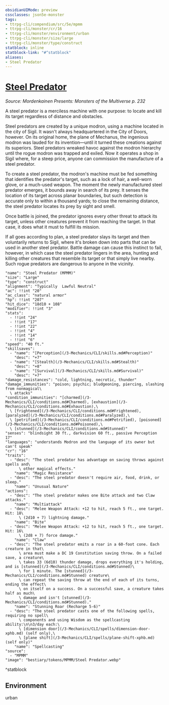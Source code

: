 ```yaml
---
obsidianUIMode: preview
cssclasses: json5e-monster
tags:
- ttrpg-cli/compendium/src/5e/mpmm
- ttrpg-cli/monster/cr/16
- ttrpg-cli/monster/environment/urban
- ttrpg-cli/monster/size/large
- ttrpg-cli/monster/type/construct
statblock: inline
statblock-link: "#^statblock"
aliases:
- Steel Predator
---
```

# [Steel Predator](3-Mechanics\CLI\bestiary\construct/steel-predator-mpmm.md)
*Source: Mordenkainen Presents: Monsters of the Multiverse p. 232*  

A steel predator is a merciless machine with one purpose: to locate and kill its target regardless of distance and obstacles.

Steel predators are created by a unique modron, using a machine located in the city of Sigil. It wasn't always headquartered in the City of Doors, however. On its original home, the plane of Mechanus, the ingenious modron was lauded for its invention—until it turned these creations against its superiors. Steel predators wreaked havoc against the modron hierarchy until the rogue modron was trapped and exiled. Now it operates a shop in Sigil where, for a steep price, anyone can commission the manufacture of a steel predator.

To create a steel predator, the modron's machine must be fed something that identifies the predator's target, such as a lock of hair, a well-worn glove, or a much-used weapon. The moment the newly manufactured steel predator emerges, it bounds away in search of its prey. It senses the location of its target across planar boundaries, but such detection is accurate only to within a thousand yards; to close the remaining distance, the steel predator locates its prey by sight and smell.

Once battle is joined, the predator ignores every other threat to attack its target, unless other creatures prevent it from reaching the target. In that case, it does what it must to fulfill its mission.

If all goes according to plan, a steel predator slays its target and then voluntarily returns to Sigil, where it's broken down into parts that can be used in another steel predator. Battle damage can cause this instinct to fail, however, in which case the steel predator lingers in the area, hunting and killing other creatures that resemble its target or that simply live nearby. Such rogue predators are dangerous to anyone in the vicinity.

```statblock
"name": "Steel Predator (MPMM)"
"size": "Large"
"type": "construct"
"alignment": "Typically  Lawful Neutral"
"ac": !!int "20"
"ac_class": "natural armor"
"hp": !!int "207"
"hit_dice": "18d10 + 108"
"modifier": !!int "3"
"stats":
  - !!int "24"
  - !!int "17"
  - !!int "22"
  - !!int "4"
  - !!int "14"
  - !!int "6"
"speed": "40 ft."
"skillsaves":
  - "name": "[Perception](/3-Mechanics/CLI/skills.md#Perception)"
    "desc": "+7"
  - "name": "[Stealth](/3-Mechanics/CLI/skills.md#Stealth)"
    "desc": "+8"
  - "name": "[Survival](/3-Mechanics/CLI/skills.md#Survival)"
    "desc": "+7"
"damage_resistances": "cold, lightning, necrotic, thunder"
"damage_immunities": "poison; psychic; bludgeoning, piercing, slashing from nonmagical\
  \ attacks"
"condition_immunities": "[charmed](/3-Mechanics/CLI/conditions.md#Charmed), [exhaustion](/3-Mechanics/CLI/conditions.md#Exhaustion),\
  \ [frightened](/3-Mechanics/CLI/conditions.md#Frightened), [paralyzed](/3-Mechanics/CLI/conditions.md#Paralyzed),\
  \ [petrified](/3-Mechanics/CLI/conditions.md#Petrified), [poisoned](/3-Mechanics/CLI/conditions.md#Poisoned),\
  \ [stunned](/3-Mechanics/CLI/conditions.md#Stunned)"
"senses": "blindsight 30 ft., darkvision 60 ft., passive Perception 17"
"languages": "understands Modron and the language of its owner but can't speak"
"cr": "16"
"traits":
  - "desc": "The steel predator has advantage on saving throws against spells and\
      \ other magical effects."
    "name": "Magic Resistance"
  - "desc": "The steel predator doesn't require air, food, drink, or sleep."
    "name": "Unusual Nature"
"actions":
  - "desc": "The steel predator makes one Bite attack and two Claw attacks."
    "name": "Multiattack"
  - "desc": "Melee Weapon Attack: +12 to hit, reach 5 ft., one target. Hit: 18\
      \ (2d10 + 7) lightning damage."
    "name": "Bite"
  - "desc": "Melee Weapon Attack: +12 to hit, reach 5 ft., one target. Hit: 16\
      \ (2d8 + 7) force damage."
    "name": "Claw"
  - "desc": "The steel predator emits a roar in a 60-foot cone. Each creature in that\
      \ area must make a DC 19 Constitution saving throw. On a failed save, a creature\
      \ takes 33 (6d10) thunder damage, drops everything it's holding, and is [stunned](/3-Mechanics/CLI/conditions.md#Stunned)\
      \ for 1 minute. The [stunned](/3-Mechanics/CLI/conditions.md#Stunned) creature\
      \ can repeat the saving throw at the end of each of its turns, ending the effect\
      \ on itself on a success. On a successful save, a creature takes half as much\
      \ damage and isn't [stunned](/3-Mechanics/CLI/conditions.md#Stunned)."
    "name": "Stunning Roar (Recharge 5-6)"
  - "desc": "The steel predator casts one of the following spells, requiring no spell\
      \ components and using Wisdom as the spellcasting ability:\n\n3/day each:\
      \ [dimension door](/3-Mechanics/CLI/spells/dimension-door-xphb.md) (self only),\
      \ [plane shift](/3-Mechanics/CLI/spells/plane-shift-xphb.md) (self only)"
    "name": "Spellcasting"
"source":
  - "MPMM"
"image": "bestiary/tokens/MPMM/Steel Predator.webp"
```
^statblock

## Environment

urban
